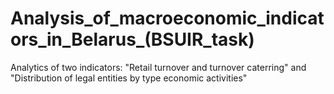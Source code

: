 # Analysis_of_macroeconomic_indicators_in_Belarus_(BSUIR_task)
 Analytics of two indicators: "Retail turnover and turnover caterring" and "Distribution of legal entities by type economic activities"
